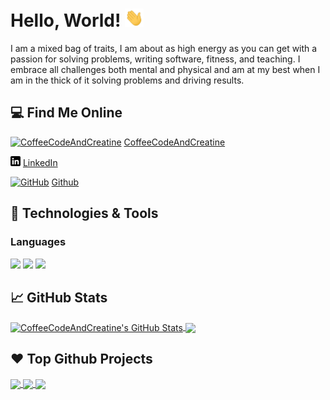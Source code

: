 # Hello, World! <img src="https://raw.githubusercontent.com/CoffeeCodeAndCreatine/CoffeeCodeAndCreatine/master/wave.gif" width="30px">

I am a mixed bag of traits, I am about as high energy as you can get with a passion for solving problems, writing software, fitness, and teaching. I embrace all challenges both mental and physical and am at my best when I am in the thick of it solving problems and driving results.

## 💻 Find Me Online
[![CoffeeCodeAndCreatine][1.2]][1] [CoffeeCodeAndCreatine](1)

[![LinkedIn][3.2]][3] [LinkedIn](3)
 
[![GitHub][2.2]][2] [Github](2)  

## 🔧 Technologies & Tools
### Languages
![](https://img.shields.io/badge/Code-Python-informational?style=flat&logo=python&logoColor=white&color=2bbc8a)
![](https://img.shields.io/badge/Code-Java-informational?style=flat&logo=java&logoColor=white&color=2bbc8a)
![](https://img.shields.io/badge/Code-Golang-informational?style=flat&logo=go&logoColor=white&color=2bbc8a)

## 📈 GitHub Stats
<a href="https://github.com/CoffeeCodeAndCreatine/CoffeeCodeAndCreatine">
  <img align="center" src="https://github-readme-stats.vercel.app/api?username=CoffeeCodeAndCreatine&show_icons=true&line_height=27&count_private=true&title_color=ffffff&text_color=c9cacc&icon_color=2bbc8a&bg_color=1d1f21" alt="CoffeeCodeAndCreatine's GitHub Stats" />
</a>
<a href="https://github.com/CoffeeCodeAndCreatine/CoffeeCodeAndCreatine">
  <img align="center" src="https://github-readme-stats.vercel.app/api/top-langs/?username=CoffeeCodeAndCreatine&&title_color=ffffff&text_color=c9cacc&icon_color=2bbc8a&bg_color=1d1f21&langs_count=3" />
</a>


## ❤️ Top Github Projects
<a href="https://github.com/MartinHeinz/python-project-blueprint">
  <img align="center" src="https://github-readme-stats.vercel.app/api/pin/?username=CoffeeCodeAndCreatine&repo=slackbot_real_time_messaging_api_example&title_color=ffffff&text_color=c9cacc&icon_color=2bbc8a&bg_color=1d1f21" />
</a>

<a href="https://github.com/MartinHeinz/go-project-blueprint">
  <img align="center" src="https://github-readme-stats.vercel.app/api/pin/?username=CoffeeCodeAndCreatine&repo=slackbot_git_bot&title_color=ffffff&text_color=c9cacc&icon_color=2bbc8a&bg_color=1d1f21" />
</a>    

<a href="https://github.com/MartinHeinz/go-project-blueprint">
  <img align="center" src="https://github-readme-stats.vercel.app/api/pin/?username=CoffeeCodeAndCreatine&repo=slackbot_events_api_example&title_color=ffffff&text_color=c9cacc&icon_color=2bbc8a&bg_color=1d1f21" />
</a>   

<!-- icons without padding -->
[1.2]: http://i.imgur.com/9I6NRUm.png (github icon without padding)
[2.2]: http://i.imgur.com/9I6NRUm.png (github icon without padding)
[3.2]: https://raw.githubusercontent.com/CoffeeCodeAndCreatine/CoffeeCodeAndCreatine/master/linkedin-3-16.png (LinkedIn icon without padding)

<!-- social media accounts -->
[1]: https://CoffeeCodeAndCreatine.com
[2]: https://github.com/CoffeeCodeAndCreatine
[3]: https://www.linkedin.com/in/jacob-daigle-4164b179/